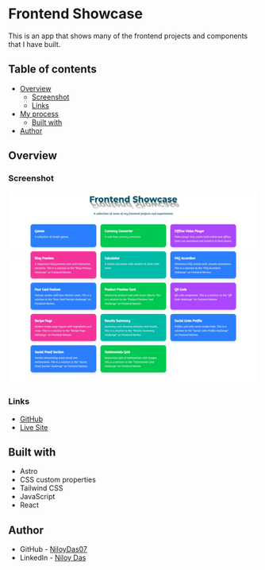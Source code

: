 # Frontend Showcase

This is an app that shows many of the frontend projects and components that I have built.

## Table of contents

- [Overview](#overview)
  - [Screenshot](#screenshot)
  - [Links](#links)
- [My process](#my-process)
  - [Built with](#built-with)
- [Author](#author)

## Overview

### Screenshot

![](./screenshot.jpeg)

### Links

- [GitHub](https://github.com/NiloyDas07/Frontend-Showcase/)
- [Live Site](https://frontend-showcase-by-niloy.netlify.app/)

## Built with

- Astro
- CSS custom properties
- Tailwind CSS
- JavaScript
- React

## Author

- GitHub - [NiloyDas07](https://github.com/NiloyDas07)
- LinkedIn - [Niloy Das](https://www.linkedin.com/in/niloy-das-profile/)

